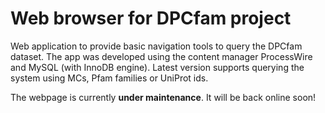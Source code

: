 # Web browser for DPCfam project 

Web application to provide basic navigation tools to query the DPCfam dataset.
The app was developed using the content manager ProcessWire and MySQL (with InnoDB engine).
Latest version supports querying the system using MCs, Pfam families or UniProt ids.

The webpage is currently **under maintenance**. It will be back online soon!
